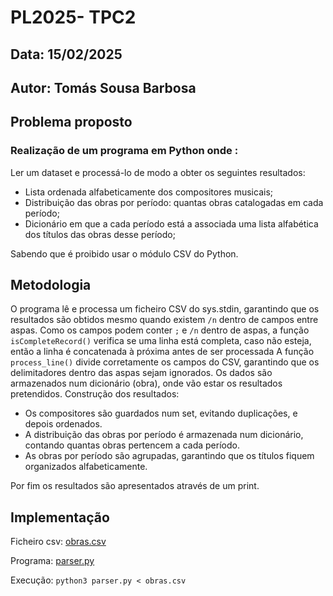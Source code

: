 # **PL2025- TPC2**

## **Data:** 15/02/2025 

## **Autor:** Tomás Sousa Barbosa

## **Problema proposto**

### Realização de um programa em Python onde :

Ler um dataset e processá-lo de modo a obter os seguintes resultados: 
- Lista ordenada alfabeticamente dos compositores musicais;
- Distribuição das obras por período: quantas obras catalogadas em cada período;
- Dicionário em que a cada período está a associada uma lista alfabética dos títulos das obras desse período;

Sabendo que é proibido usar o módulo CSV do Python.

## Metodologia

O programa lê e processa um ficheiro CSV do sys.stdin, garantindo que os resultados são obtidos mesmo quando existem `/n` dentro de campos entre aspas.
Como os campos podem conter `;` e `/n` dentro de aspas, a função `isCompleteRecord()` verifica se uma linha está completa, caso não esteja, então a linha é concatenada à próxima antes de ser processada
A função `process_line()` divide corretamente os campos do CSV, garantindo que os delimitadores dentro das aspas sejam ignorados.
Os dados são armazenados num dicionário (obra), onde vão estar os resultados pretendidos.
Construção dos resultados: 
- Os compositores são guardados num set, evitando duplicações, e depois ordenados.
- A distribuição das obras por período é armazenada num dicionário, contando quantas obras pertencem a cada período.
- As obras por período são agrupadas, garantindo que os títulos fiquem organizados alfabeticamente.

Por fim os resultados são apresentados através de um print.

## **Implementação**

Ficheiro csv: [obras.csv](https://github.com/a104532/PL2025-A104532/blob/main/TPC2/obras.csv)

Programa: [parser.py](https://github.com/a104532/PL2025-A104532/blob/main/TPC2/parser.py)

Execução: `python3 parser.py < obras.csv`


